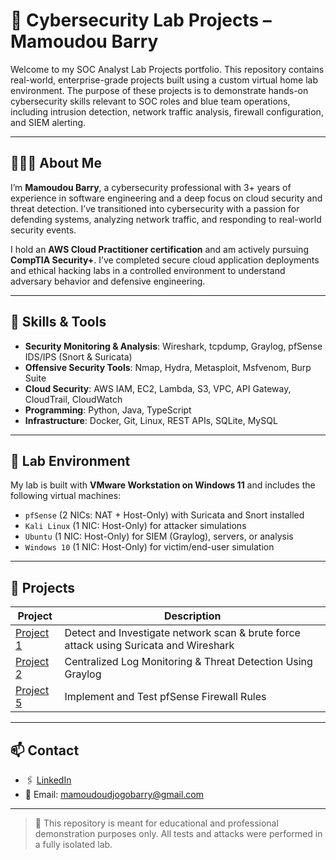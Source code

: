 # 🔐 Cybersecurity Lab Projects – Mamoudou Barry

Welcome to my SOC Analyst Lab Projects portfolio. This repository contains real-world, enterprise-grade projects built using a custom virtual home lab environment. The purpose of these projects is to demonstrate hands-on cybersecurity skills relevant to SOC roles and blue team operations, including intrusion detection, network traffic analysis, firewall configuration, and SIEM alerting.

---

## 👨🏽‍💻 About Me

I’m **Mamoudou Barry**, a cybersecurity professional with 3+ years of experience in software engineering and a deep focus on cloud security and threat detection. I’ve transitioned into cybersecurity with a passion for defending systems, analyzing network traffic, and responding to real-world security events. 

I hold an **AWS Cloud Practitioner certification** and am actively pursuing **CompTIA Security+**. I’ve completed secure cloud application deployments and ethical hacking labs in a controlled environment to understand adversary behavior and defensive engineering.

---

## 🧠 Skills & Tools

- **Security Monitoring & Analysis**: Wireshark, tcpdump, Graylog, pfSense IDS/IPS (Snort & Suricata)
- **Offensive Security Tools**: Nmap, Hydra, Metasploit, Msfvenom, Burp Suite
- **Cloud Security**: AWS IAM, EC2, Lambda, S3, VPC, API Gateway, CloudTrail, CloudWatch
- **Programming**: Python, Java, TypeScript
- **Infrastructure**: Docker, Git, Linux, REST APIs, SQLite, MySQL

---

## 🧪 Lab Environment

My lab is built with **VMware Workstation on Windows 11** and includes the following virtual machines:

- `pfSense` (2 NICs: NAT + Host-Only) with Suricata and Snort installed
- `Kali Linux` (1 NIC: Host-Only) for attacker simulations
- `Ubuntu` (1 NIC: Host-Only) for SIEM (Graylog), servers, or analysis
- `Windows 10` (1 NIC: Host-Only) for victim/end-user simulation

---

## 📁 Projects

| Project | Description |
|--------|-------------|
| [Project 1](./Project-1-Internal-Network-Detection) | Detect and Investigate network scan & brute force attack using Suricata and Wireshark |
| [Project 2](./Project-2-Malware-Download-Detection) | Centralized Log Monitoring & Threat Detection Using Graylog |
| [Project 5](./Project-5-Firewall-Rule-Testing) | Implement and Test pfSense Firewall Rules |

---

## 📫 Contact

- 🖇 [LinkedIn](https://www.linkedin.com/in/YOUR-LINKEDIN-USERNAME)
- 📧 Email: mamoudoudjogobarry@gmail.com

---

> 🔐 This repository is meant for educational and professional demonstration purposes only. All tests and attacks were performed in a fully isolated lab.
